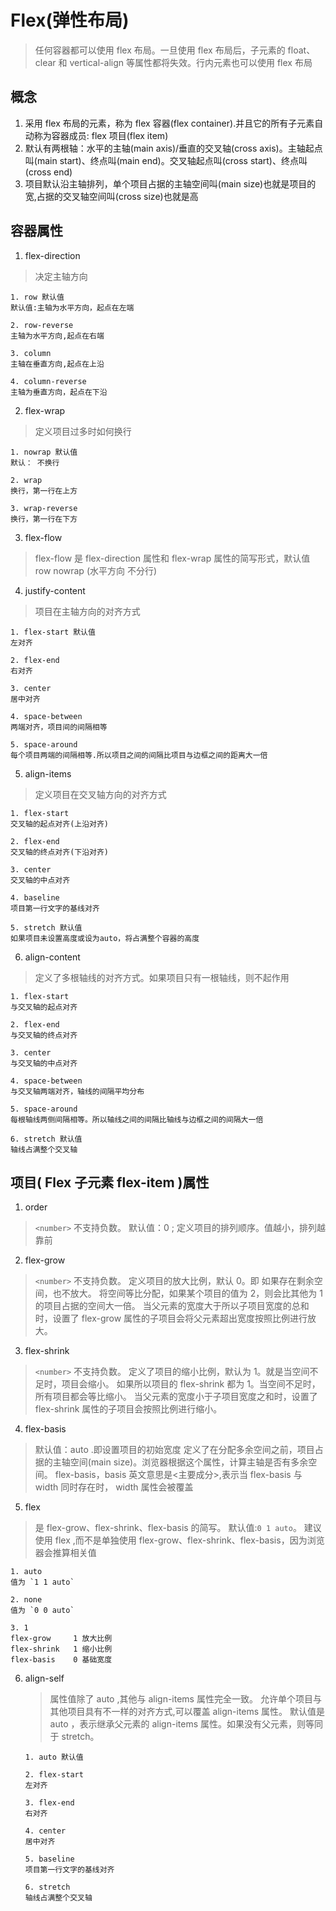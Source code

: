 # Flex(弹性布局)

> 任何容器都可以使用 flex 布局。一旦使用 flex 布局后，子元素的 float、clear 和 vertical-align 等属性都将失效。行内元素也可以使用 flex 布局

## 概念

1. 采用 flex 布局的元素，称为 flex 容器(flex container).并且它的所有子元素自动称为容器成员: flex 项目(flex item)
2. 默认有两根轴：水平的主轴(main axis)/垂直的交叉轴(cross axis)。主轴起点叫(main start)、终点叫(main end)。交叉轴起点叫(cross start)、终点叫(cross end)
3. 项目默认沿主轴排列，单个项目占据的主轴空间叫(main size)也就是项目的宽,占据的交叉轴空间叫(cross size)也就是高

## 容器属性

1. flex-direction

> 决定主轴方向

    1. row 默认值
    默认值:主轴为水平方向，起点在左端

    2. row-reverse
    主轴为水平方向,起点在右端

    3. column
    主轴在垂直方向,起点在上沿

    4. column-reverse
    主轴为垂直方向，起点在下沿

2. flex-wrap

> 定义项目过多时如何换行

    1. nowrap 默认值
    默认： 不换行

    2. wrap
    换行，第一行在上方

    3. wrap-reverse
    换行，第一行在下方

3. flex-flow

> flex-flow 是 flex-direction 属性和 flex-wrap 属性的简写形式，默认值 row nowrap (水平方向 不分行)

4.  justify-content

> 项目在主轴方向的对齐方式

    1. flex-start 默认值
    左对齐

    2. flex-end
    右对齐

    3. center
    居中对齐

    4. space-between
    两端对齐，项目间的间隔相等

    5. space-around
    每个项目两端的间隔相等.所以项目之间的间隔比项目与边框之间的距离大一倍

5. align-items

> 定义项目在交叉轴方向的对齐方式

    1. flex-start
    交叉轴的起点对齐(上沿对齐)

    2. flex-end
    交叉轴的终点对齐(下沿对齐)

    3. center
    交叉轴的中点对齐

    4. baseline
    项目第一行文字的基线对齐

    5. stretch 默认值
    如果项目未设置高度或设为auto，将占满整个容器的高度

6. align-content

> 定义了多根轴线的对齐方式。如果项目只有一根轴线，则不起作用

    1. flex-start
    与交叉轴的起点对齐

    2. flex-end
    与交叉轴的终点对齐

    3. center
    与交叉轴的中点对齐

    4. space-between
    与交叉轴两端对齐，轴线的间隔平均分布

    5. space-around
    每根轴线两侧间隔相等。所以轴线之间的间隔比轴线与边框之间的间隔大一倍

    6. stretch 默认值
    轴线占满整个交叉轴

## 项目( Flex 子元素 flex-item )属性

1. order

> `<number>` 不支持负数。
> 默认值：0 ;
> 定义项目的排列顺序。值越小，排列越靠前

2. flex-grow

> `<number>` 不支持负数。
> 定义项目的放大比例，默认 0。即 如果存在剩余空间，也不放大。
> 将空间等比分配，如果某个项目的值为 2，则会比其他为 1 的项目占据的空间大一倍。
> 当父元素的宽度大于所以子项目宽度的总和时，设置了 flex-grow 属性的子项目会将父元素超出宽度按照比例进行放大。

3. flex-shrink

> `<number>` 不支持负数。
> 定义了项目的缩小比例，默认为 1。就是当空间不足时，项目会缩小。
> 如果所以项目的 flex-shrink 都为 1。当空间不足时，所有项目都会等比缩小。
> 当父元素的宽度小于子项目宽度之和时，设置了 flex-shrink 属性的子项目会按照比例进行缩小。

4. flex-basis

> 默认值：auto .即设置项目的初始宽度
> 定义了在分配多余空间之前，项目占据的主轴空间(main size)。浏览器根据这个属性，计算主轴是否有多余空间。
> flex-basis，basis 英文意思是<主要成分>,表示当 flex-basis 与 width 同时存在时， width 属性会被覆盖

5. flex

> 是 flex-grow、flex-shrink、flex-basis 的简写。
> 默认值:`0 1 auto`。
> 建议使用 flex ,而不是单独使用 flex-grow、flex-shrink、flex-basis，因为浏览器会推算相关值

    1. auto
    值为 `1 1 auto`

    2. none
    值为 `0 0 auto`

    3. 1
    flex-grow     1 放大比例
    flex-shrink   1 缩小比例
    flex-basis    0	基础宽度

6.  align-self

    > 属性值除了 auto ,其他与 align-items 属性完全一致。
    > 允许单个项目与其他项目具有不一样的对齐方式,可以覆盖 align-items 属性。
    > 默认值是 auto ，表示继承父元素的 align-items 属性。如果没有父元素，则等同于 stretch。

        1. auto 默认值

        2. flex-start
        左对齐

        3. flex-end
        右对齐

        4. center
        居中对齐

        5. baseline
        项目第一行文字的基线对齐

        6. stretch
        轴线占满整个交叉轴
